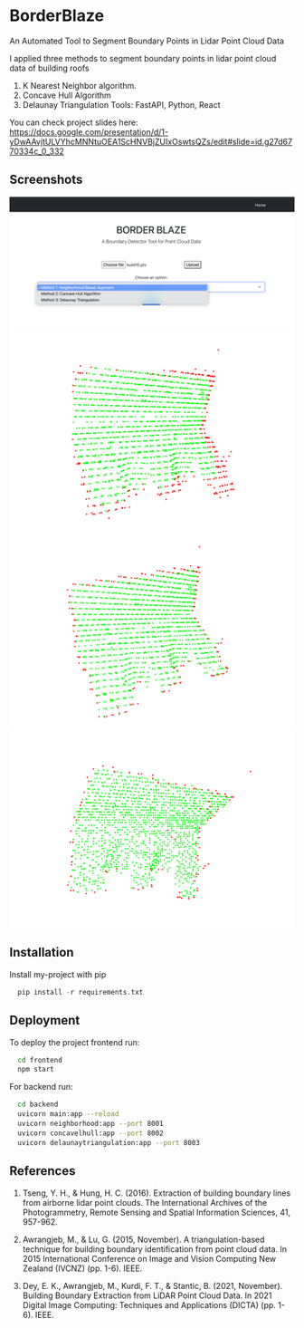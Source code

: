 # BorderBlaze
An Automated Tool to Segment Boundary Points in Lidar Point Cloud Data

I applied three methods to segment boundary points in lidar point cloud data of building roofs
1. K Nearest Neighbor algorithm.
2. Concave Hull Algorithm
3. Delaunay Triangulation
Tools: FastAPI, Python, React



You can check project slides here: https://docs.google.com/presentation/d/1-yDwAAvjtULVYhcMNNtuOEA1ScHNVBjZUIxOswtsQZs/edit#slide=id.g27d6770334c_0_332


## Screenshots

![App Screenshot](Screenshots/home.png)
![App Screenshot](Screenshots/Neighborhood.png)
![App Screenshot](Screenshots/ConcaveHull.png)
![App Screenshot](Screenshots/Delaunay.png)


## Installation

Install my-project with pip

```python
  pip install -r requirements.txt
```
    
## Deployment

To deploy the project frontend run:

```bash
  cd frontend
  npm start
```

For backend run:
```bash
  cd backend
  uvicorn main:app --reload
  uvicorn neighborhood:app --port 8001
  uvicorn concavelhull:app --port 8002
  uvicorn delaunaytriangulation:app --port 8003
```
## References

1. Tseng, Y. H., & Hung, H. C. (2016). Extraction of building boundary lines from airborne lidar point clouds. The International Archives of the Photogrammetry, Remote Sensing and Spatial Information Sciences, 41, 957-962.

2. Awrangjeb, M., & Lu, G. (2015, November). A triangulation-based technique for building boundary identification from point cloud data. In 2015 International Conference on Image and Vision Computing New Zealand (IVCNZ) (pp. 1-6). IEEE.

3. Dey, E. K., Awrangjeb, M., Kurdi, F. T., & Stantic, B. (2021, November). Building Boundary Extraction from LiDAR Point Cloud Data. In 2021 Digital Image Computing: Techniques and Applications (DICTA) (pp. 1-6). IEEE.




